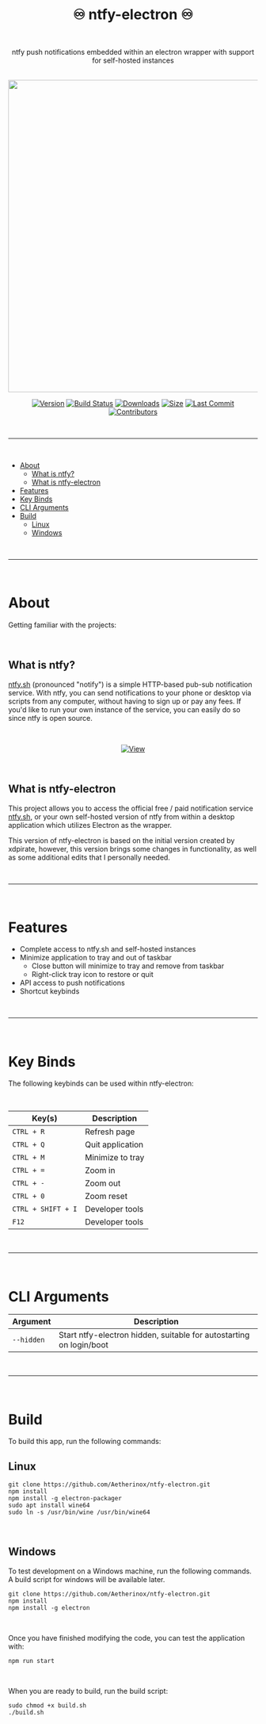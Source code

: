 <div align="center">
<h1>♾️ ntfy-electron ♾️</h1>
<br />
<p>ntfy push notifications embedded within an electron wrapper with support for self-hosted instances</p>

<br />

<img src="https://docs.ntfy.sh/static/img/pwa.png" width="630">

<br />

</div>

<div align="center">

<!-- prettier-ignore-start -->
[![Version][badge-version-gh]][link-version-gh] [![Build Status][badge-build]][link-build] [![Downloads][badge-downloads-gh]][link-downloads-gh] [![Size][badge-size-gh]][badge-size-gh] [![Last Commit][badge-commit]][badge-commit] [![Contributors][badge-all-contributors]](#contributors-)
<!-- prettier-ignore-end -->

</div>

<br />

---

<br />

- [About](#about)
  - [What is ntfy?](#what-is-ntfy)
  - [What is ntfy-electron](#what-is-ntfy-electron)
- [Features](#features)
- [Key Binds](#key-binds)
- [CLI Arguments](#cli-arguments)
- [Build](#build)
  - [Linux](#linux)
  - [Windows](#windows)


<br />

---

<br />

# About
Getting familiar with the projects:

<br />

## What is ntfy?
[ntfy.sh](https://ntfy/) (pronounced "notify") is a simple HTTP-based pub-sub notification service. With ntfy, you can send notifications to your phone or desktop via scripts from any computer, without having to sign up or pay any fees. If you'd like to run your own instance of the service, you can easily do so since ntfy is open source.

<br />

<div align="center">

[![View](https://img.shields.io/badge/%20-%20View%20Project%20Repo-%20%23de2343?style=for-the-badge&logo=github&logoColor=FFFFFF)](https://github.com/binwiederhier/ntfy)

</div>

<br />

## What is ntfy-electron
This project allows you to access the official free / paid notification service [ntfy.sh](https://ntfy.sh/), or your own self-hosted version of ntfy from within a desktop application which utilizes Electron as the wrapper.

This version of ntfy-electron is based on the initial version created by xdpirate, however, this version brings some changes in functionality, as well as some additional edits that I personally needed.

<br />

---

<br />

# Features
- Complete access to ntfy.sh and self-hosted instances
- Minimize application to tray and out of taskbar
  - Close button will minimize to tray and remove from taskbar
  - Right-click tray icon to restore or quit
- API access to push notifications
- Shortcut keybinds

<br />

---

<br />

# Key Binds
The following keybinds can be used within ntfy-electron:

<br />

| Key(s) | Description |
| --- | --- |
| `CTRL + R` | Refresh page |
| `CTRL + Q` | Quit application |
| `CTRL + M` | Minimize to tray |
| `CTRL + =` | Zoom in |
| `CTRL + -` | Zoom out |
| `CTRL + 0` | Zoom reset |
| `CTRL + SHIFT + I` | Developer tools |
| `F12` | Developer tools |

<br />

---

<br />

# CLI Arguments
| Argument | Description |
| --- | --- |
| `--hidden` | Start ntfy-electron hidden, suitable for autostarting on login/boot |


<br />

---

<br />

# Build
To build this app, run the following commands:

## Linux
```shell
git clone https://github.com/Aetherinox/ntfy-electron.git
npm install
npm install -g electron-packager
sudo apt install wine64
sudo ln -s /usr/bin/wine /usr/bin/wine64
```

<br />

## Windows
To test development on a Windows machine, run the following commands.
A build script for windows will be available later.

```shell
git clone https://github.com/Aetherinox/ntfy-electron.git
npm install
npm install -g electron
```

<br />

Once you have finished modifying the code, you can test the application with:
```shell ignore
npm run start
```

<br />

When you are ready to build, run the build script:
```shell ignore
sudo chmod +x build.sh
./build.sh
```

<!-- markdownlint-restore -->
<!-- prettier-ignore-end -->

<!-- ALL-CONTRIBUTORS-LIST:END -->
<!-- ALL-CONTRIBUTORS-LIST:START - Do not remove or modify this section -->
<!-- prettier-ignore-start -->
<!-- markdownlint-disable -->
<!-- markdownlint-restore -->
<!-- prettier-ignore-end -->
<!-- ALL-CONTRIBUTORS-LIST:END -->

<!-- ALL-CONTRIBUTORS-LIST:START - Do not remove or modify this section -->
<!-- prettier-ignore-start -->
<!-- markdownlint-disable -->
<!-- markdownlint-restore -->
<!-- prettier-ignore-end -->

<!-- ALL-CONTRIBUTORS-LIST:END -->

<br />
<br />

<!-- prettier-ignore-start -->
<!-- BADGE > GENERAL -->
[link-general-npm]: https://npmjs.com
[link-general-nodejs]: https://nodejs.org
[link-npmtrends]: http://npmtrends.com/ntfy-electron
<!-- BADGE > VERSION > GITHUB -->
[badge-version-gh]: https://img.shields.io/github/v/tag/Aetherinox/ntfy-electron?logo=GitHub&label=Version&color=ba5225
[link-version-gh]: https://github.com/Aetherinox/ntfy-electron/releases
<!-- BADGE > VERSION > NPMJS -->
[badge-version-npm]: https://img.shields.io/npm/v/ntfy-electron?logo=npm&label=Version&color=ba5225
[link-version-npm]: https://npmjs.com/package/ntfy-electron
<!-- BADGE > LICENSE -->
[badge-license-mit]: https://img.shields.io/badge/MIT-FFF?logo=creativecommons&logoColor=FFFFFF&label=License&color=9d29a0
[link-license-mit]: https://github.com/Aetherinox/ntfy-electron/blob/main/LICENSE
<!-- BADGE > BUILD -->
[badge-build]: https://img.shields.io/github/actions/workflow/status/Aetherinox/ntfy-electron/release-npm.yml?logo=github&logoColor=FFFFFF&label=Build&color=%23278b30
[link-build]: https://github.com/Aetherinox/ntfy-electron/actions/workflows/release-npm.yml
<!-- BADGE > DOWNLOAD COUNT -->
[badge-downloads-gh]: https://img.shields.io/github/downloads/Aetherinox/ntfy-electron/total?logo=github&logoColor=FFFFFF&label=Downloads&color=376892
[link-downloads-gh]: https://github.com/Aetherinox/ntfy-electron/releases
[badge-downloads-npm]: https://img.shields.io/npm/dw/%40aetherinox%2Fmarked-alert-fa?logo=npm&&label=Downloads&color=376892
[link-downloads-npm]: https://npmjs.com/package/ntfy-electron
<!-- BADGE > DOWNLOAD SIZE -->
[badge-size-gh]: https://img.shields.io/github/repo-size/Aetherinox/ntfy-electron?logo=github&label=Size&color=59702a
[link-size-gh]: https://github.com/Aetherinox/ntfy-electron/releases
[badge-size-npm]: https://img.shields.io/npm/unpacked-size/ntfy-electron/latest?logo=npm&label=Size&color=59702a
[link-size-npm]: https://npmjs.com/package/ntfy-electron
<!-- BADGE > COVERAGE -->
[badge-coverage]: https://img.shields.io/codecov/c/github/Aetherinox/ntfy-electron?token=MPAVASGIOG&logo=codecov&logoColor=FFFFFF&label=Coverage&color=354b9e
[link-coverage]: https://codecov.io/github/Aetherinox/ntfy-electron
<!-- BADGE > ALL CONTRIBUTORS -->
[badge-all-contributors]: https://img.shields.io/github/all-contributors/Aetherinox/ntfy-electron?logo=contributorcovenant&color=de1f6f&label=contributors
[link-all-contributors]: https://github.com/all-contributors/all-contributors
[badge-tests]: https://img.shields.io/github/actions/workflow/status/Aetherinox/marked-alert-fa/npm-tests.yml?logo=github&label=Tests&color=2c6488
[link-tests]: https://github.com/Aetherinox/ntfy-electron/actions/workflows/tests.yml
[badge-commit]: https://img.shields.io/github/last-commit/Aetherinox/ntfy-electron?logo=conventionalcommits&logoColor=FFFFFF&label=Last%20Commit&color=313131
[link-commit]: https://github.com/Aetherinox/ntfy-electron/commits/main/
<!-- prettier-ignore-end -->